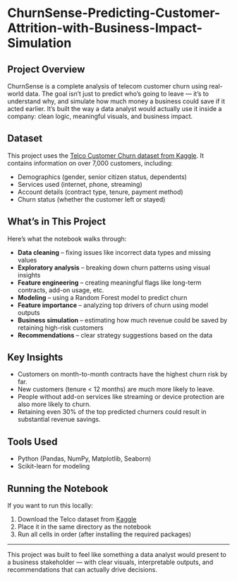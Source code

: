 # ChurnSense-Predicting-Customer-Attrition-with-Business-Impact-Simulation

## Project Overview

ChurnSense is a complete analysis of telecom customer churn using real-world data. The goal isn’t just to predict who’s going to leave — it’s to understand why, and simulate how much money a business could save if it acted earlier. It’s built the way a data analyst would actually use it inside a company: clean logic, meaningful visuals, and business impact.

## Dataset

This project uses the [Telco Customer Churn dataset from Kaggle](https://www.kaggle.com/datasets/blastchar/telco-customer-churn). It contains information on over 7,000 customers, including:

- Demographics (gender, senior citizen status, dependents)
- Services used (internet, phone, streaming)
- Account details (contract type, tenure, payment method)
- Churn status (whether the customer left or stayed)

## What’s in This Project

Here’s what the notebook walks through:

- **Data cleaning** – fixing issues like incorrect data types and missing values
- **Exploratory analysis** – breaking down churn patterns using visual insights
- **Feature engineering** – creating meaningful flags like long-term contracts, add-on usage, etc.
- **Modeling** – using a Random Forest model to predict churn
- **Feature importance** – analyzing top drivers of churn using model outputs
- **Business simulation** – estimating how much revenue could be saved by retaining high-risk customers
- **Recommendations** – clear strategy suggestions based on the data

## Key Insights

- Customers on month-to-month contracts have the highest churn risk by far.
- New customers (tenure < 12 months) are much more likely to leave.
- People without add-on services like streaming or device protection are also more likely to churn.
- Retaining even 30% of the top predicted churners could result in substantial revenue savings.

## Tools Used

- Python (Pandas, NumPy, Matplotlib, Seaborn)
- Scikit-learn for modeling

## Running the Notebook

If you want to run this locally:

1. Download the Telco dataset from [Kaggle](https://www.kaggle.com/datasets/blastchar/telco-customer-churn)
2. Place it in the same directory as the notebook
3. Run all cells in order (after installing the required packages)

---

This project was built to feel like something a data analyst would present to a business stakeholder — with clear visuals, interpretable outputs, and recommendations that can actually drive decisions.
